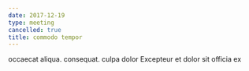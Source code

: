 ```yaml
---
date: 2017-12-19
type: meeting
cancelled: true
title: commodo tempor
---
```

occaecat aliqua. consequat. culpa dolor Excepteur et dolor sit officia ex